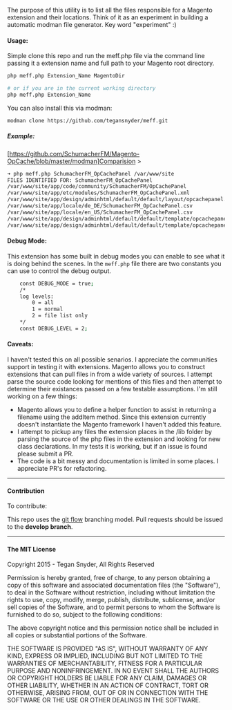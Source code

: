 The purpose of this utility is to list all the files responsible for a Magento extension and their locations. Think of it as an experiment in building a automatic modman file generator. Key word "experiment" :)

#### Usage:
Simple clone this repo and run the meff.php file via the command line passing it a extension name and full path to your Magento root directory.
```bash
php meff.php Extension_Name MagentoDir

# or if you are in the current working directory
php meff.php Extension_Name
```
You can also install this via modman:
```bash
modman clone https://github.com/tegansnyder/meff.git
```

##### Example:
[https://github.com/SchumacherFM/Magento-OpCache/blob/master/modman]Comparision >
```bash
➜ php meff.php SchumacherFM_OpCachePanel /var/www/site
FILES IDENTIFIED FOR: SchumacherFM_OpCachePanel
/var/www/site/app/code/community/SchumacherFM/OpCachePanel
/var/www/site/app/etc/modules/SchumacherFM_OpCachePanel.xml
/var/www/site/app/design/adminhtml/default/default/layout/opcachepanel.xml
/var/www/site/app/locale/de_DE/SchumacherFM_OpCachePanel.csv
/var/www/site/app/locale/en_US/SchumacherFM_OpCachePanel.csv
/var/www/site/app/design/adminhtml/default/default/template/opcachepanel/unloaded.phtml
/var/www/site/app/design/adminhtml/default/default/template/opcachepanel/graph.phtml
```

#### Debug Mode:
This extension has some built in debug modes you can enable to see what it is doing behind the scenes. In the `meff.php` file there are two constants you can use to control the debug output.
```bash
    const DEBUG_MODE = true;
    /*
    log levels:
        0 = all
        1 = normal
        2 = file list only
    */
    const DEBUG_LEVEL = 2;
```

#### Caveats:
I haven't tested this on all possible senarios. I appreciate the communities support in testing it with extensions. Magento allows you to construct extensions that can pull files in from a wide variety of sources. I attempt parse the source code looking for mentions of this files and then attempt to determine their existances passed on a few testable assumptions. I'm still working on a few things:
 * Magento allows you to define a helper function to assist in returning a filename using the addItem method. Since this extension currently doesn't instantiate the Magento framework I haven't added this feature.
 * I attempt to pickup any files the extension places in the /lib folder by parsing the source of the php files in the extension and looking for new class declarations. In my tests it is working, but if an issue is found please submit a PR.
 * The code is a bit messy and documentation is limited in some places. I appreciate PR's for refactoring.

--------------

#### Contribution

To contribute:

This repo uses the [git flow](https://www.atlassian.com/git/tutorials/comparing-workflows/gitflow-workflow) branching model. Pull requests should be issued to the **develop branch**.

--------------

#### The MIT License

Copyright 2015 - Tegan Snyder, All Rights Reserved

Permission is hereby granted, free of charge, to any person obtaining a copy
of this software and associated documentation files (the "Software"), to deal
in the Software without restriction, including without limitation the rights
to use, copy, modify, merge, publish, distribute, sublicense, and/or sell
copies of the Software, and to permit persons to whom the Software is
furnished to do so, subject to the following conditions:

The above copyright notice and this permission notice shall be included in
all copies or substantial portions of the Software.

THE SOFTWARE IS PROVIDED "AS IS", WITHOUT WARRANTY OF ANY KIND, EXPRESS OR
IMPLIED, INCLUDING BUT NOT LIMITED TO THE WARRANTIES OF MERCHANTABILITY,
FITNESS FOR A PARTICULAR PURPOSE AND NONINFRINGEMENT. IN NO EVENT SHALL THE
AUTHORS OR COPYRIGHT HOLDERS BE LIABLE FOR ANY CLAIM, DAMAGES OR OTHER
LIABILITY, WHETHER IN AN ACTION OF CONTRACT, TORT OR OTHERWISE, ARISING FROM,
OUT OF OR IN CONNECTION WITH THE SOFTWARE OR THE USE OR OTHER DEALINGS IN
THE SOFTWARE.

